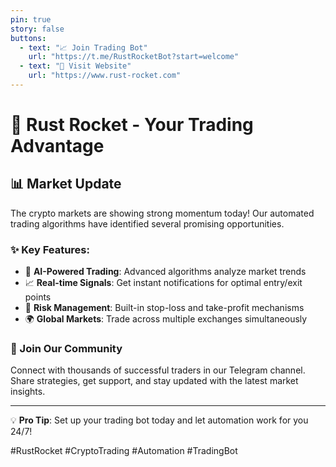 ```yaml
---
pin: true
story: false
buttons:
  - text: "📈 Join Trading Bot"
    url: "https://t.me/RustRocketBot?start=welcome"
  - text: "🚀 Visit Website"
    url: "https://www.rust-rocket.com"
---
```


# 🚀 Rust Rocket - Your Trading Advantage

## 📊 Market Update

The crypto markets are showing strong momentum today! Our automated trading algorithms have identified several promising opportunities.

### ✨ Key Features:
- 🤖 **AI-Powered Trading**: Advanced algorithms analyze market trends
- 📈 **Real-time Signals**: Get instant notifications for optimal entry/exit points
- 💎 **Risk Management**: Built-in stop-loss and take-profit mechanisms
- 🌍 **Global Markets**: Trade across multiple exchanges simultaneously

### 📢 Join Our Community

Connect with thousands of successful traders in our Telegram channel. Share strategies, get support, and stay updated with the latest market insights.

---

💡 **Pro Tip**: Set up your trading bot today and let automation work for you 24/7!

#RustRocket #CryptoTrading #Automation #TradingBot 
